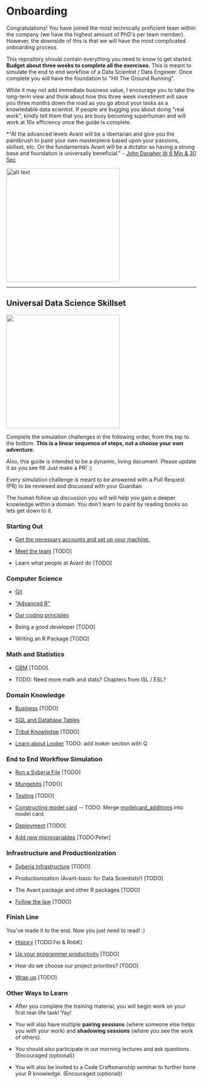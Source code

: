 # Onboarding

Congratulations! You have joined the most technically proficient team within the company (we have the highest amount of PhD's per team member).
However, the downside of this is that we will have the most complicated onboarding process.

This repository should contain everything you need to know to get started.  **Budget about three weeks to complete all the exercises.**
This is meant to simulate the end to end workflow of a Data Scientist / Data Engineer. Once complete you will have the foundation to "Hit The Ground Running". 

While it may not add immediate business value, I encourage you to take the long-term view and think about how this three week investment will save you three months down the road as you go about your tasks as a knowledable data scientist.  If people are bugging you about doing "real work", kindly tell them that you are busy becoming superhuman and will work at 10x efficiency once the guide is complete.

*"At the advanced levels Avant will be a libertarian and give you the paintbrush to paint your own masterpiece based upon your passions, skillset, etc. 
  On the fundamentals Avant will be a dictator as having a strong base and foundation is universally beneficial." - [John Danaher @ 6 Min & 30 Sec](https://youtu.be/SpLKrhwGavU?t=390)

<img src="https://upload.wikimedia.org/wikipedia/commons/7/79/AC97-0295-13_a.jpeg" alt="alt text" width="300" height="300">

***

## Universal Data Science Skillset

<img src="http://www.ibm.com/developerworks/library/os-datascience/figure1.png" width="300" height="300">

Complete the simulation challenges in the following order, from the top to the bottom. **This is a linear sequence of steps, not a choose your own adventure.**

Also, this guide is intended to be a dynamic, living document.  Please update it as you see fit!  Just make a PR! :)

Every simulation challenge is meant to be answered with a Pull Request (PR) to be reviewed and discussed with your Guardian. 

The human follow up discussion you will will help you gain a deeper knowledge within a domain. You don't learn to paint by reading books so lets get down to it.


### Starting Out

* [Get the necessary accounts and set up your machine.](https://github.com/avantcredit/onboarding/tree/master/simulations/setup/README.md)    

* [Meet the team](https://github.com/avantcredit/avant-analytics/wiki/Bio-Page) [TODO]

* Learn what people at Avant do [TODO]


### Computer Science 

* [Git](https://github.com/avantcredit/onboarding/blob/master/simulations/setup/git.md)

* ["Advanced R"](https://github.com/avantcredit/onboarding/blob/master/simulations/programming/R_simulation_challenge.md)

* [Our coding principles](https://github.com/avantcredit/onboarding/blob/master/simulations/programming/code_principles.md)

* Being a good developer [TODO]

* Writing an R Package [TODO] 


### Math and Statistics 

* [GBM](https://github.com/avantcredit/onboarding/blob/master/simulations/mathematical/gbm/readme.md) [TODO].

* TODO: Need more math and stats?  Chapters from ISL / ESL?


### Domain Knowledge

* [Business](https://github.com/avantcredit/onboarding/tree/master/simulations/domain_knowledge/business) [TODO]

* [SQL and Database Tables](https://github.com/avantcredit/onboarding/tree/master/simulations/domain_knowledge/database_tables/readme.md)

* [Tribal Knowledge](https://github.com/avantcredit/analytics-onboarding/tree/master/simulations/domain_knowledge/process_tribal_knowledge) [TODO]

* [Learn about Looker](http://www.looker.com/docs/video-library/exploring-data) TODO: add looker section with Q


### End to End Workflow Simulation 

* [Run a Syberia File](https://github.com/avantcredit/onboarding/tree/master/simulations/running_syberia_file/README.md) [TODO]

* [Mungebits](https://github.com/avantcredit/onboarding/tree/master/simulations/mungebits/readme.md) [TODO]

* [Testing](https://github.com/avantcredit/onboarding/tree/master/onboarding/simulations/testing/readme.md) [TODO]

* [Constructing model card](https://github.com/avantcredit/onboarding/tree/master/simulations/modelcard)  -- TODO: Merge [modelcard_additions](https://github.com/avantcredit/onboarding/tree/master/simulations/modelcard_additions) into model card.

* [Deployment](https://github.com/avantcredit/analytics-onboarding/tree/master/simulations/deployment) [TODO]

* [Add new microvariables](https://github.com/avantcredit/onboarding/tree/master/simulations/microvariables)   [TODO:Peter]


### Infrastructure and Productionization

* [Syberia Infrastructure](https://github.com/avantcredit/onboarding/tree/master/simulations/more_infastructure) [TODO]

* Productionization (Avant-basic for Data Scientists!) [TODO]

* The Avant package and other R packages [TODO]

* [Follow the law](https://github.com/avantcredit/onboarding/tree/master/simulations/follow_the_rules) [TODO]


### Finish Line

You've made it to the end.  Now you just need to read! :)

* [History](https://github.com/avantcredit/onboarding/tree/master/simulations/history) [TODO:Fei & RobK]

* [Up your programmer productivity](https://github.com/avantcredit/avant-analytics/wiki/Programmer-Tips-&-Tricks) [TODO]

* How do we choose our project priorities? [TODO]

* [Wrap up](https://github.com/avantcredit/onboarding/tree/master/simulations/wrap_up) [TODO]


### Other Ways to Learn 

* After you complete the training material, you will begin work on your first real-life task!  Yay!

* You will also have multiple **pairing sessions** (where someone else helps you with your work) and **shadowing sessions** (where you see the work of others).

* You should also participate in our morning lectures and ask questions.  (Encouraged (optional))

* You will also be invited to a Code Craftsmanship seminar to further hone your R knowledge. (Encouraged (optional))

